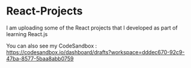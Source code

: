 # React-Projects

I am uploading some of the React projects that I developed as part of learning React.js

You can also see my CodeSandbox : https://codesandbox.io/dashboard/drafts?workspace=dddec670-92c9-47ba-8577-5baa8abb0759
